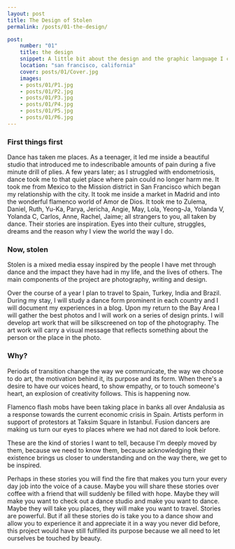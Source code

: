 ```yaml
---
layout: post
title: The Design of Stolen
permalink: /posts/01-the-design/

post:
    number: "01"
    title: the design
    snippet: A little bit about the design and the graphic language I created for Stolen.
    location: "san francisco, california"
    cover: posts/01/Cover.jpg
    images:
    - posts/01/P1.jpg
    - posts/01/P2.jpg
    - posts/01/P3.jpg
    - posts/01/P4.jpg
    - posts/01/P5.jpg
    - posts/01/P6.jpg
---
```


### First things first

Dance has taken me places. As a teenager, it led me inside a beautiful studio that introduced me to indescribable amounts of pain during a five minute drill of plies. A few years later; as I struggled with endometriosis, dance took me to that quiet place where pain could no longer harm me. It took me from Mexico to the Mission district in San Francisco which began my relationship with the city. It took me inside a market in Madrid and into the wonderful flamenco world of Amor de Dios. It took me to Zulema, Daniel, Ruth, Yu-Ka, Parya, Jericha, Angie, May, Lola, Yeong-Ja, Yolanda V, Yolanda C, Carlos, Anne, Rachel, Jaime; all strangers to you, all taken by dance. Their stories are inspiration. Eyes into their culture, struggles, dreams and the reason why I view the world the way I do. 

### Now, stolen

Stolen is a mixed media essay inspired by the people I have met through dance and the impact they have had in my life, and the lives of others. The main components of the project are photography, writing and design.

Over the course of a year I plan to travel to Spain, Turkey, India and Brazil. During my stay, I will study a dance form prominent in each country and I will document my experiences in a blog. Upon my return to the Bay Area I will gather the best photos and I will work on a series of design prints. I will develop art work that will be silkscreened on top of the photography. The art work will carry a visual message that reflects something about the person or the place in the photo.

### Why?

Periods of transition change the way we communicate, the way we choose to do art, the motivation behind it, its purpose and its form. When there's a desire to have our voices heard, to show empathy, or to touch someone's heart, an explosion of creativity follows. This is happening now. 

Flamenco flash mobs have been taking place in banks all over Andalusia as a response towards the current economic crisis in Spain. Artists perform in support of protestors at Taksim Square in Istanbul. Fusion dancers are making us turn our eyes to places where we had not dared to look before. 

These are the kind of stories I want to tell, because I'm deeply moved by them, because we need to know them, because acknowledging their existence brings us closer to understanding and on the way there, we get to be inspired.

Perhaps in these stories you will find the fire that makes you turn your every day job into the voice of a cause. Maybe you will share these stories over coffee with a friend that will suddenly be filled with hope. Maybe they will make you want to check out a dance studio and make you want to dance. Maybe they will take you places, they will make you want to travel. Stories are powerful. But if all these stories do is take you to a dance show and allow you to experience it and appreciate it in a way you never did before, this project would have still fulfilled its purpose because we all need to let ourselves be touched by beauty.